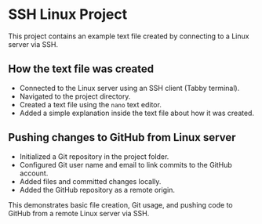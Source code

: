 # SSH Linux Project

This project contains an example text file created by connecting to a Linux server via SSH.

## How the text file was created

- Connected to the Linux server using an SSH client (Tabby terminal).
- Navigated to the project directory.
- Created a text file using the `nano` text editor.
- Added a simple explanation inside the text file about how it was created.

## Pushing changes to GitHub from Linux server

- Initialized a Git repository in the project folder.
- Configured Git user name and email to link commits to the GitHub account.
- Added files and committed changes locally.
- Added the GitHub repository as a remote origin.


This demonstrates basic file creation, Git usage, and pushing code to GitHub from a remote Linux server via SSH.
